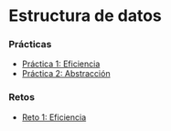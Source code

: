 Estructura de datos
====================

### Prácticas
*	[Práctica 1: Eficiencia](practicas/practica1)
*	[Práctica 2: Abstracción](practicas/practica1)

### Retos
*	[Reto 1: Eficiencia](retos/reto1/reto1.pdf)
